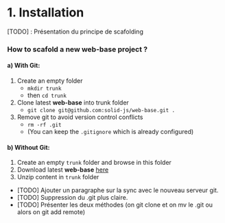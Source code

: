 # 1. Installation


[TODO] : Présentation du principe de scafolding


### How to scafold a new web-base project ?


#### a) With Git:
1. Create an empty folder
	- `mkdir trunk`
	- then `cd trunk`
2. Clone latest **web-base** into trunk folder
	- `git clone git@github.com:solid-js/web-base.git .`
3. Remove git to avoid version control conflicts
	- `rm -rf .git`
	- (You can keep the `.gitignore` which is already configured)

#### b) Without Git:
1. Create an empty `trunk` folder and browse in this folder
2. Download latest **web-base** [here](https://github.com/solid-js/web-base/archive/master.zip)
3. Unzip content in `trunk` folder


- [TODO] Ajouter un paragraphe sur la sync avec le nouveau serveur git.
- [TODO] Suppression du .git plus claire.
- [TODO] Présenter les deux méthodes (on git clone et on mv le .git ou alors on git add remote)
